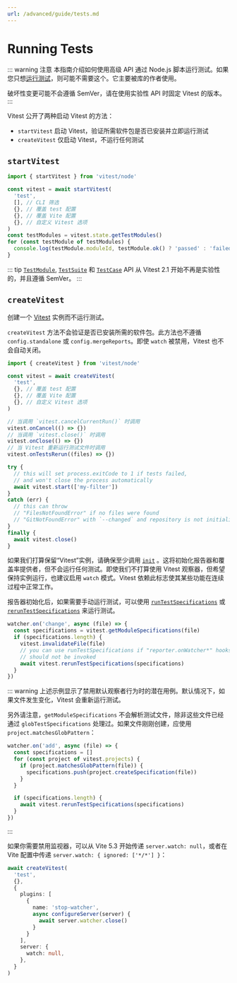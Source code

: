 ```yaml
---
url: /advanced/guide/tests.md
---
```

# Running Tests

::: warning 注意
本指南介绍如何使用高级 API 通过 Node.js 脚本运行测试。如果您只想[运行测试](/guide/)，则可能不需要这个。它主要被库的作者使用。

破坏性变更可能不会遵循 SemVer，请在使用实验性 API 时固定 Vitest 的版本。
:::

Vitest 公开了两种启动 Vitest 的方法：

* `startVitest` 启动 Vitest，验证所需软件包是否已安装并立即运行测试
* `createVitest` 仅启动 Vitest，不运行任何测试

## `startVitest`

```ts
import { startVitest } from 'vitest/node'

const vitest = await startVitest(
  'test',
  [], // CLI 筛选
  {}, // 覆盖 test 配置
  {}, // 覆盖 Vite 配置
  {}, // 自定义 Vitest 选项
)
const testModules = vitest.state.getTestModules()
for (const testModule of testModules) {
  console.log(testModule.moduleId, testModule.ok() ? 'passed' : 'failed')
}
```

::: tip
[`TestModule`](/advanced/api/test-module), [`TestSuite`](/advanced/api/test-suite) 和 [`TestCase`](/advanced/api/test-case) API 从 Vitest 2.1 开始不再是实验性的，并且遵循 SemVer。
:::

## `createVitest`

创建一个 [Vitest](/advanced/api/vitest) 实例而不运行测试。

`createVitest` 方法不会验证是否已安装所需的软件包。此方法也不遵循 `config.standalone` 或 `config.mergeReports`。即使 `watch` 被禁用，Vitest 也不会自动关闭。

```ts
import { createVitest } from 'vitest/node'

const vitest = await createVitest(
  'test',
  {}, // 覆盖 test 配置
  {}, // 覆盖 Vite 配置
  {}, // 自定义 Vitest 选项
)

// 当调用 `vitest.cancelCurrentRun()` 时调用
vitest.onCancel(() => {})
// 当调用 `vitest.close()` 时调用
vitest.onClose(() => {})
// 当 Vitest 重新运行测试文件时调用
vitest.onTestsRerun((files) => {})

try {
  // this will set process.exitCode to 1 if tests failed,
  // and won't close the process automatically
  await vitest.start(['my-filter'])
}
catch (err) {
  // this can throw
  // "FilesNotFoundError" if no files were found
  // "GitNotFoundError" with `--changed` and repository is not initialized
}
finally {
  await vitest.close()
}
```

如果我们打算保留“Vitest”实例，请确保至少调用 [`init`](/advanced/api/vitest#init) 。这将初始化报告器和覆盖率提供者，但不会运行任何测试。即使我们不打算使用 Vitest 观察器，但希望保持实例运行，也建议启用 `watch` 模式。Vitest 依赖此标志使其某些功能在连续过程中正常工作。

报告器初始化后，如果需要手动运行测试，可以使用 [`runTestSpecifications`](/advanced/api/vitest#runtestspecifications) 或 [`rerunTestSpecifications`](/advanced/api/vitest#reruntestspecifications) 来运行测试。

```ts
watcher.on('change', async (file) => {
  const specifications = vitest.getModuleSpecifications(file)
  if (specifications.length) {
    vitest.invalidateFile(file)
    // you can use runTestSpecifications if "reporter.onWatcher*" hooks
    // should not be invoked
    await vitest.rerunTestSpecifications(specifications)
  }
})
```

::: warning
上述示例显示了禁用默认观察者行为时的潜在用例。默认情况下，如果文件发生变化，Vitest 会重新运行测试。

另外请注意，`getModuleSpecifications` 不会解析测试文件，除非这些文件已经通过 `globTestSpecifications` 处理过。如果文件刚刚创建，应使用 `project.matchesGlobPattern`：

```ts
watcher.on('add', async (file) => {
  const specifications = []
  for (const project of vitest.projects) {
    if (project.matchesGlobPattern(file)) {
      specifications.push(project.createSpecification(file))
    }
  }

  if (specifications.length) {
    await vitest.rerunTestSpecifications(specifications)
  }
})
```

:::

如果你需要禁用监视器，可以从 Vite 5.3 开始传递 `server.watch: null`，或者在 Vite 配置中传递 `server.watch: { ignored: ['*/*'] }`：

```ts
await createVitest(
  'test',
  {},
  {
    plugins: [
      {
        name: 'stop-watcher',
        async configureServer(server) {
          await server.watcher.close()
        }
      }
    ],
    server: {
      watch: null,
    },
  }
)
```

